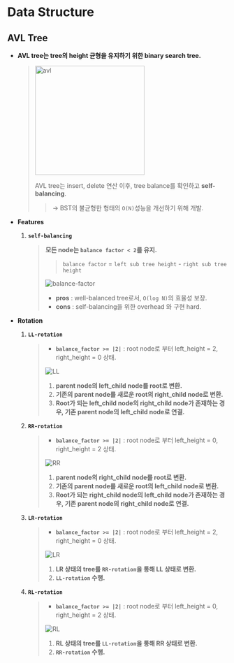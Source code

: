 

# Data Structure

## AVL Tree

- **AVL tree는 tree의 height 균형을 유지하기 위한 binary search tree.**

  > <img width="250" alt="avl" src="https://user-images.githubusercontent.com/23169707/79861910-27c84180-8410-11ea-8e62-79ae63d4ad28.png">
  >
  > AVL tree는 insert, delete 연산 이후, tree balance를 확인하고 **self-balancing**.
  >
  > > → BST의 불균형한 형태의 `O(N)`성능을 개선하기 위해 개발.
* **Features**

  1. **`self-balancing`**

     > **모든 node는 `balance factor < 2`를 유지.**
     >
     > > `balance factor` = `left sub tree height` - `right sub tree height`
     >
     > ![balance-factor](https://user-images.githubusercontent.com/23169707/73453291-117d8d00-43af-11ea-94ae-20e373ee0b06.gif)
     >
     > * **pros** : well-balanced tree로서,  `O(log N)`의 효율성 보장.
     > * **cons** : self-balancing을 위한 overhead 와 구현 hard.  

* **Rotation**

  1. **`LL-rotation`**
  
     > * **`balance_factor >= |2|`** : root node로 부터 left_height = 2, right_height = 0 상태.
     >
     > ![LL](https://user-images.githubusercontent.com/23169707/73453251-f874dc00-43ae-11ea-823e-8e743c1d05c1.gif)
     >
     > 1. **parent node의 left_child node를 root로 변환.**
     > 2. **기존의 parent node를 새로운 root의 right_child node로 변환.**
     > 3. **Root가 되는 left_child node의 right_child node가 존재하는 경우, 기존 parent node의 left_child node로 연결.**
  
  2. **`RR-rotation`**
  
     > * **`balance_factor >= |2|`** : root node로 부터 left_height = 0, right_height = 2 상태.
     >
     > ![RR](https://user-images.githubusercontent.com/23169707/73453963-708fd180-43b0-11ea-856f-f6f96d9f709b.gif)
     >
     > 1. **parent node의 right_child node를 root로 변환.**
     > 2. **기존의 parent node를 새로운 root의 left_child node로 변환.**
     > 3. **Root가 되는 right_child node의 left_child node가 존재하는 경우, 기존 parent node의 right_child node로 연결.**
  
  3. **`LR-rotation`**
  
     > * **`balance_factor >= |2|`** : root node로 부터 left_height = 2, right_height = 0 상태.
     >
     > ![LR](https://user-images.githubusercontent.com/23169707/73454173-e1cf8480-43b0-11ea-94cb-d0bd3b380649.gif)
     >
     > 1. **LR 상태의 tree를 `RR-rotation`을 통해 LL 상태로 변환.**
     > 2. **`LL-rotation` 수행.**
  
  4. **`RL-rotation`**
  
     > * **`balance_factor >= |2|`** : root node로 부터 left_height = 0, right_height = 2 상태.
     >
     > ![RL](https://user-images.githubusercontent.com/23169707/73454177-e3994800-43b0-11ea-88c0-546f682c5e0a.gif)
     >
     > 1. **RL 상태의 tree를 `LL-rotation`을 통해 RR 상태로 변환.**
     > 2. **`RR-rotation` 수행.**


